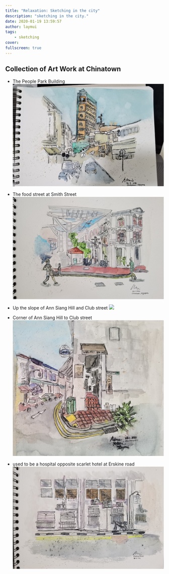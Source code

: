 ```yaml
---
title: "Relaxation: Sketching in the city"
description: "sketching in the city."
date: 2020-01-19 13:59:57
author: laymui
tags:
    - sketching
cover: 
fullscreen: true
---
```


## Collection of Art Work at Chinatown
- The People Park Building
![](../../../static/images/chinatown1.jpg)

- The food street at Smith Street
![](../../../static/images/chinatown2.jpg)

- Up the slope of Ann Siang Hill and Club street
![](../../../static/images/chinatown3.jpg)

- Corner of Ann Siang Hill to Club street
![](../../../static/images/chinatown4.jpg)

- used to be a hospital opposite scarlet hotel at Erskine road
![](../../../static/images/chinatown5.jpg)

